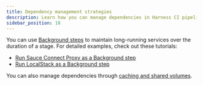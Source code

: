 ```yaml
---
title: Dependency management strategies
description: Learn how you can manage dependencies in Harness CI pipelines.
sidebar_position: 10
---
```


You can use [Background steps](../../ci-technical-reference/background-step-settings.md) to maintain long-running services over the duration of a stage. For detailed examples, check out these tutorials:

* [Run Sauce Connect Proxy as a Background step](/tutorials/build-code/test/saucelabs-proxy)
* [Run LocalStack as a Background step](/tutorials/build-code/test/localstack)

You can also manage dependencies through [caching and shared volumes](../caching-ci-data/share-ci-data-across-steps-and-stages.md).
